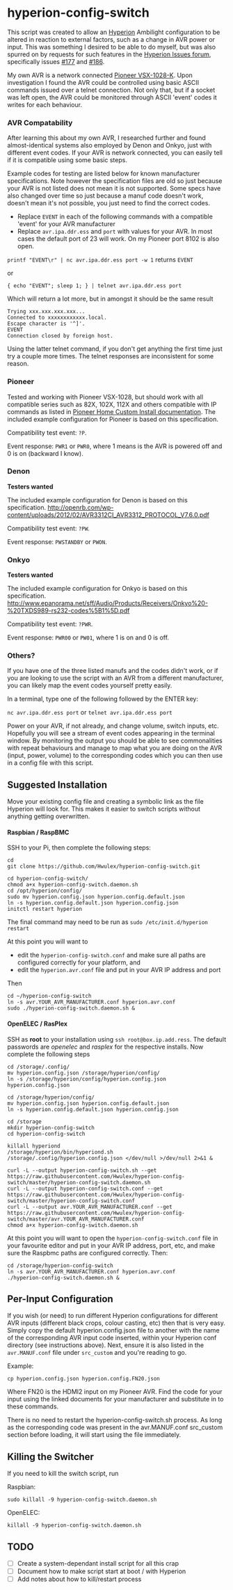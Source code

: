 
hyperion-config-switch
======================

This script was created to allow an [Hyperion](https://github.com/tvdzwan/hyperion/) Ambilight configuration to be altered in reaction to external factors, such as a change in AVR power or input. This was something I desired to be able to do myself, but was also spurred on by requests for such features in the [Hyperion Issues forum](), specifically issues [#177](https://github.com/tvdzwan/hyperion/issues/177) and [#186](https://github.com/tvdzwan/hyperion/issues/186).

My own AVR is a network connected [Pioneer VSX-1028-K](www.pioneerelectronics.ca/POCEN/Home/AV-Receivers/FutureShop/VSX-1028-K). Upon investigation I found the AVR could be controlled using basic ASCII commands issued over a telnet connection. Not only that, but if a socket was left open, the AVR could be monitored through ASCII 'event' codes it writes for each behaviour.

### AVR Compatability

After learning this about my own AVR, I researched further and found almost-identical systems also employed by Denon and Onkyo, just with different event codes. If your AVR is network connected, you can easily tell if it is compatible using some basic steps.

Example codes for testing are listed below for known manufacturer specifications. Note however the specification files are old so just because your AVR is not listed does not mean it is not supported. Some specs have also changed over time so just because a manuf code doesn't work, doesn't mean it's not possible, you just need to find the correct codes.

- Replace `EVENT` in each of the following commands with a compatible 'event' for your AVR manufacturer
- Replace `avr.ipa.ddr.ess` and `port` with values for your AVR. In most cases the default port of 23 will work. On my Pioneer port 8102 is also open.


`printf "EVENT\r" | nc avr.ipa.ddr.ess port -w 1` returns `EVENT`

or

`{ echo "EVENT"; sleep 1; } | telnet avr.ipa.ddr.ess port`

Which will return a lot more, but in amongst it should be the same result

```
Trying xxx.xxx.xxx.xxx...
Connected to xxxxxxxxxxxx.local.
Escape character is '^]'.
EVENT
Connection closed by foreign host.
```

Using the latter telnet command, if you don't get anything the first time just try a couple more times. The telnet responses are inconsistent for some reason.

### Pioneer
Tested and working with Pioneer VSX-1028, but should work with all compatible series such as 82X, 102X, 112X and others compatible with IP commands as listed in [Pioneer Home Custom Install documentation]( http://www.pioneerelectronics.com/StaticFiles/PUSA/Files/Home%20Custom%20Install/VSX-1120-K-RS232.PDF). The included example configuration for Pioneer is based on this specification.

Compatibility test event: `?P`.

Event response: `PWR1` or `PWR0`, where 1 means is the AVR is powered off and 0 is on (backward I know).


### Denon
**Testers wanted**

The included example configuration for Denon is based on this specification.
http://openrb.com/wp-content/uploads/2012/02/AVR3312CI_AVR3312_PROTOCOL_V7.6.0.pdf

Compatibility test event: `?PW`.

Event response: `PWSTANDBY` or `PWON`.


### Onkyo
**Testers wanted**

The included example configuration for Onkyo is based on this specification.
http://www.epanorama.net/sff/Audio/Products/Receivers/Onkyo%20-%20TXDS989-rs232-codes%5B1%5D.pdf

Compatibility test event: `?PWR`.

Event response: `PWR00` or `PW01`, where 1 is on and 0 is off.

### Others?

If you have one of the three listed manufs and the codes didn't work, or if you are looking to use the script with an AVR from a different manufacturer, you can likely map the event codes yourself pretty easily.

In a terminal, type one of the following followed by the ENTER key:

`nc avr.ipa.ddr.ess port` or `telnet avr.ipa.ddr.ess port`

Power on your AVR, if not already, and change volume, switch inputs, etc. Hopefully you will see a stream of event codes appearing in the terminal window. By monitoring the output you should be able to see commonalities with repeat behaviours and manage to map what you are doing on the AVR (input, power, volume) to the corresponding codes which you can then use in a config file with this script.

## Suggested Installation

Move your existing config file and creating a symbolic link as the file Hyperion will look for. This makes it easier to switch scripts without anything getting overwritten.

#### Raspbian / RaspBMC

SSH to your Pi, then complete the following steps:

```
cd
git clone https://github.com/Hwulex/hyperion-config-switch.git

cd hyperion-config-switch/
chmod a+x hyperion-config-switch.daemon.sh
cd /opt/hyperion/config/
sudo mv hyperion.config.json hyperion.config.default.json
ln -s hyperion.config.default.json hyperion.config.json
initctl restart hyperion
```
The final command may need to be run as `sudo /etc/init.d/hyperion restart`

At this point you will want to

- edit the `hyperion-config-switch.conf` and make sure all paths are configured correctly for your platform, and
- edit the `hyperion.avr.conf` file and put in your AVR IP address and port

Then
```
cd ~/hyperion-config-switch
ln -s avr.YOUR_AVR_MANUFACTURER.conf hyperion.avr.conf
sudo ./hyperion-config-switch.daemon.sh &
```

#### OpenELEC / RasPlex

SSH as **root** to your installation using `ssh root@box.ip.add.ress`. The default passwords are _openelec_ and _rasplex_ for the respective installs. Now complete the following steps

```
cd /storage/.config/
mv hyperion.config.json /storage/hyperion/config/
ln -s /storage/hyperion/config/hyperion.config.json hyperion.config.json

cd /storage/hyperion/config/
mv hyperion.config.json hyperion.config.default.json
ln -s hyperion.config.default.json hyperion.config.json

cd /storage
mkdir hyperion-config-switch
cd hyperion-config-switch

killall hyperiond
/storage/hyperion/bin/hyperiond.sh /storage/.config/hyperion.config.json </dev/null >/dev/null 2>&1 &

curl -L --output hyperion-config-switch.sh --get https://raw.githubusercontent.com/Hwulex/hyperion-config-switch/master/hyperion-config-switch.daemon.sh
curl -L --output hyperion-config-switch.conf --get https://raw.githubusercontent.com/Hwulex/hyperion-config-switch/master/hyperion-config-switch.conf
curl -L --output avr.YOUR_AVR_MANUFACTURER.conf --get https://raw.githubusercontent.com/Hwulex/hyperion-config-switch/master/avr.YOUR_AVR_MANUFACTURER.conf
chmod a+x hyperion-config-switch.daemon.sh
```
At this point you will want to open the `hyperion-config-switch.conf` file in your favourite editor and put in your AVR IP address, port, etc, and make sure the Raspbmc paths are configured correctly. Then:
```
cd /storage/hyperion-config-switch
ln -s avr.YOUR_AVR_MANUFACTURER.conf hyperion.avr.conf
./hyperion-config-switch.daemon.sh &
```

## Per-Input Configuration

If you wish (or need) to run different Hyperion configurations for different AVR inputs (different black crops, colour casting, etc) then that is very easy. Simply copy the default hyperion.config.json file to another with the name of the corresponding AVR input code inserted, within your Hyperion conf directory (see instructions above). Next, ensure it is also listed in the `avr.MANUF.conf` file under `src_custom` and you're reading to go.

Example:
````
cp hyperion.config.json hyperion.config.FN20.json
````
Where FN20 is the HDMI2 input on my Pioneer AVR. Find the code for your input using the linked documents for your manufacturer and substitute in to these commands.

There is no need to restart the hyperion-config-switch.sh process. As long as the corresponding code was present in the avr.MANUF.conf src_custom section before loading, it will start using the file immediately.


## Killing the Switcher

If you need to kill the switch script, run

Raspbian:

`sudo killall -9 hyperion-config-switch.daemon.sh`

OpenELEC:

`killall -9 hyperion-config-switch.daemon.sh`




## TODO

- [ ] Create a system-dependant install script for all this crap
- [ ] Document how to make script start at boot / with Hyperion
- [ ] Add notes about how to kill/restart process
